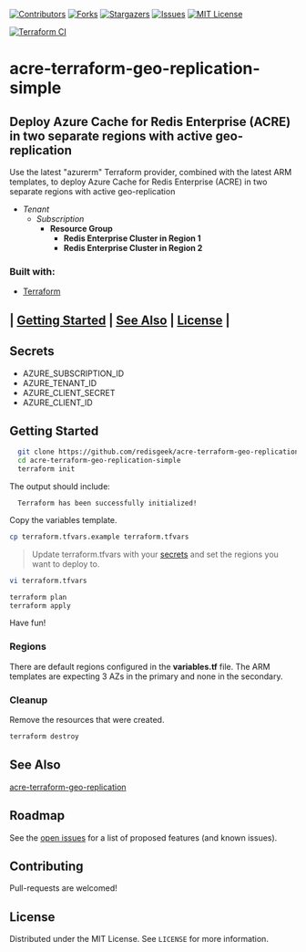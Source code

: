 [![Contributors][contributors-shield]][contributors-url]
[![Forks][forks-shield]][forks-url]
[![Stargazers][stars-shield]][stars-url]
[![Issues][issues-shield]][issues-url]
[![MIT License][license-shield]][license-url]


[![Terraform CI](https://github.com/redisgeek/acre-terraform-geo-replication-simple/actions/workflows/terraform-ci.yml/badge.svg)](https://github.com/redisgeek/acre-terraform-geo-replication-simple/actions/workflows/terraform-ci.yml)

# acre-terraform-geo-replication-simple
## Deploy Azure Cache for Redis Enterprise (ACRE) in two separate regions with active geo-replication

Use the latest "azurerm" Terraform provider,
combined with the latest ARM templates, to deploy
Azure Cache for Redis Enterprise (ACRE)
in two separate regions with active geo-replication

- _Tenant_
    - _Subscription_
        - **Resource Group**
            - **Redis Enterprise Cluster in Region 1**
            - **Redis Enterprise Cluster in Region 2**

### Built with:

* [Terraform](https://terraform.io)

## | [Getting Started](#getting-started) | [See Also](#see-also)  | [License](#license) |

## Secrets

- AZURE_SUBSCRIPTION_ID
- AZURE_TENANT_ID
- AZURE_CLIENT_SECRET
- AZURE_CLIENT_ID

## Getting Started

```bash
  git clone https://github.com/redisgeek/acre-terraform-geo-replication-simple
  cd acre-terraform-geo-replication-simple
  terraform init
```
The output should include:
```text
  Terraform has been successfully initialized!
```
Copy the variables template.
```bash
cp terraform.tfvars.example terraform.tfvars
```
>Update terraform.tfvars with your [secrets](#secrets)
and set the regions you want to deploy to.

```bash
vi terraform.tfvars
```

```bash
terraform plan
terraform apply
```

Have fun!

### Regions

There are default regions configured in the **variables.tf** file.
The ARM templates are expecting 3 AZs in the primary and none in the secondary.

### Cleanup

Remove the resources that were created.

```bash
terraform destroy
```

## See Also

[acre-terraform-geo-replication](https://github.com/redisgeek/acre-terraform-geo-replication)

## Roadmap

See the [open issues](https://github.com/redisgeek/acre-terraform-geo-replication-simple/issues) for a list of proposed features (and known issues).

## Contributing

Pull-requests are welcomed!

## License

Distributed under the MIT License. See `LICENSE` for more information.

[contributors-shield]: https://img.shields.io/github/contributors/redisgeek/acre-terraform-geo-replication-simple.svg?style=for-the-badge
[contributors-url]: https://github.com/redisgeek/acre-terraform-geo-replication-simple/graphs/contributors
[forks-shield]: https://img.shields.io/github/forks/redisgeek/acre-terraform-geo-replication-simple.svg?style=for-the-badge
[forks-url]: https://github.com/redisgeek/acre-terraform-geo-replication-simple/network/members
[stars-shield]: https://img.shields.io/github/stars/redisgeek/acre-terraform-geo-replication-simple.svg?style=for-the-badge
[stars-url]: https://github.com/redisgeek/acre-terraform-geo-replication-simple/stargazers
[issues-shield]: https://img.shields.io/github/issues/redisgeek/acre-terraform-geo-replication-simple.svg?style=for-the-badge
[issues-url]: https://github.com/redisgeek/acre-terraform-geo-replication-simple/issues
[license-shield]: https://img.shields.io/github/license/redisgeek/acre-terraform-geo-replication-simple.svg?style=for-the-badge
[license-url]: https://github.com/redisgeek/acre-terraform-geo-replication-simple/blob/master/LICENSE.txt